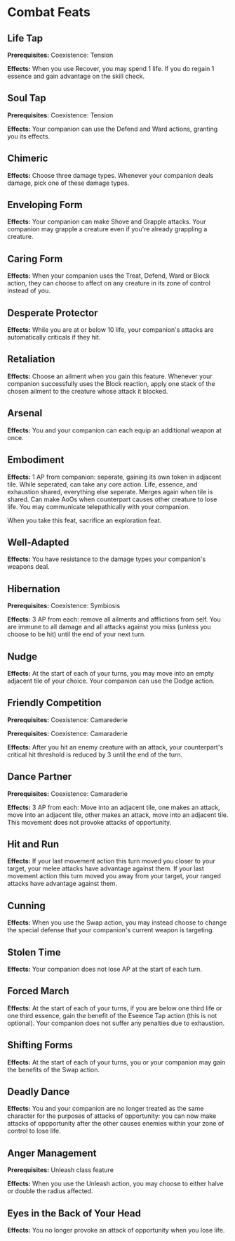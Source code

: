 # Combat Feats

## Life Tap

**Prerequisites:** Coexistence: Tension

**Effects:** When you use Recover, you may spend 1 life. If you do regain 1 essence and gain advantage on the skill check.

## Soul Tap

**Prerequisites:** Coexistence: Tension

**Effects:** Your companion can use the Defend and Ward actions, granting you its effects.

## Chimeric

**Effects:** Choose three damage types. Whenever your companion deals damage, pick one of these damage types.

## Enveloping Form

**Effects:** Your companion can make Shove and Grapple attacks. Your companion may grapple a creature even if you're already grappling a creature.

## Caring Form

**Effects:** When your companion uses the Treat, Defend, Ward or Block action, they can choose to affect on any creature in its zone of control instead of you.

## Desperate Protector

**Effects:** While you are at or below 10 life, your companion's attacks are automatically criticals if they hit.

## Retaliation

**Effects:** Choose an ailment when you gain this feature. Whenever your companion successfully uses the Block reaction, apply one stack of the chosen ailment to the creature whose attack it blocked.

## Arsenal

**Effects:** You and your companion can each equip an additional weapon at once.

## Embodiment

**Effects:** 1 AP from companion: seperate, gaining its own token in adjacent tile. While seperated, can take any core action. Life, essence, and exhaustion shared, everything else seperate. Merges again when tile is shared. Can make AoOs when counterpart causes other creature to lose life. You may communicate telepathically with your companion.

When you take this feat, sacrifice an exploration feat.

## Well-Adapted

**Effects:** You have resistance to the damage types your companion's weapons deal.

## Hibernation

**Prerequisites:** Coexistence: Symbiosis

**Effects:** 3 AP from each: remove all ailments and afflictions from self. You are immune to all damage and all attacks against you miss (unless you choose to be hit) until the end of your next turn.

## Nudge

**Effects:** At the start of each of your turns, you may move into an empty adjacent tile of your choice. Your companion can use the Dodge action.

## Friendly Competition

**Prerequisites:** Coexistence: Camarederie

**Prerequisites:** Coexistence: Camaraderie

**Effects:** After you hit an enemy creature with an attack, your counterpart's critical hit threshold is reduced by 3 until the end of the turn.

## Dance Partner

**Prerequisites:** Coexistence: Camaraderie

**Effects:** 3 AP from each: Move into an adjacent tile, one makes an attack, move into an adjacent tile, other makes an attack, move into an adjacent tile. This movement does not provoke attacks of opportunity.

## Hit and Run

**Effects:** If your last movement action this turn moved you closer to your target, your melee attacks have advantage against them. If your last movement action this turn moved you away from your target, your ranged attacks have advantage against them.

## Cunning

**Effects:** When you use the Swap action, you may instead choose to change the special defense that your companion's current weapon is targeting.

## Stolen Time

**Effects:** Your companion does not lose AP at the start of each turn.

## Forced March

**Effects:** At the start of each of your turns, if you are below one third life or one third essence, gain the benefit of the Eseence Tap action (this is not optional). Your companion does not suffer any penalties due to exhaustion.

## Shifting Forms

**Effects:** At the start of each of your turns, you or your companion may gain the benefits of the Swap action.

## Deadly Dance

**Effects:** You and your companion are no longer treated as the same character for the purposes of attacks of opportunity: you can now make attacks of oppportunity after the other causes enemies within your zone of control to lose life.

## Anger Management

**Prerequisites:** Unleash class feature

**Effects:** When you use the Unleash action, you may choose to either halve or double the radius affected.

## Eyes in the Back of Your Head

**Effects:** You no longer provoke an attack of opportunity when you lose life.
